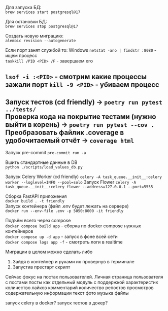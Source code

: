 Для запуска БД:  
`brew services start postgresql@17`  

Для остановки БД:  
`brew services stop postgresql@17`

Создать новую миграцию:  
`alembic revision --autogenerate`

Если порт занят службой то:  Windows
`netstat -ano | findstr :8080` - ищем процесс  
`taskkill /PID <PID> /F` - завершаем его

`lsof -i :<PID>` - смотрим какие процессы зажали порт
`kill -9 <PID>` - убиваем процесс
---
Запуск тестов (cd friendly) -> `poetry run pytest ../tests/`  
Проверка кода на покрытие тестами (нужно выйти в корень) -> `poetry run pytest --cov .`  
Преобразовать файлик .coverage в удобочитаемый отчёт -> `coverage html`  
---  
Запуск pre-commit
`pre-commit run -a`

Вшить стандартные данные в DB  
`python ./scripts/load_values_db.py`

Запуск Celery Worker (cd friendly)
`celery -A task_queue.__init__:celery worker --loglevel=INFO --pool=solo`
Запуск Flower
`celery -A task_queue.__init__:celery flower --address=127.0.0.1 --port=5555`

Сборка FastAPI приложения   
`docker build . -t friendly`  
Запуск контейнера  (файл .env будет лежать на сервере)  
`docker run --env-file .env -p 5050:8000 -it friendly`

Подъём всего через compose  
`docker compose build app` - сборка по docker compose нужных контейнеров  
`docker compose up -d app` - запуск в фоне всей сети  
`docker compose logs app -f` - смотреть логи в realtime  

Миграции в целом можно сделать либо   
1) Зайдя в контейнер и руками их провернув в терминале
2) Запустив престарт скрипт

Сейчас фокус на постах пользователей.
Личная страница пользователя с постами посты как отдельный модуль с поддержкой характеристик количество лайков 
комментарий количество репостов просмотров содержательную информации текст фото музыка файлы


запуск celery в docker?
запуск тестов в докер?
